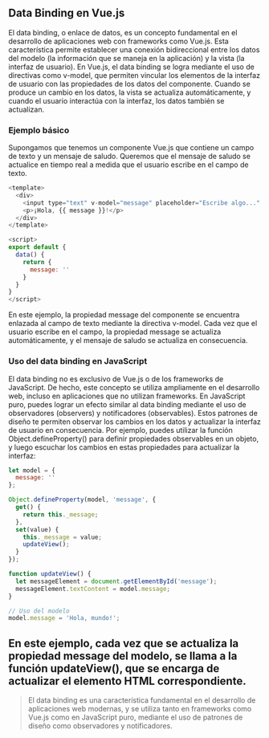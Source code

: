 
## Data Binding en Vue.js
El data binding, o enlace de datos, es un concepto fundamental en el desarrollo de aplicaciones web con frameworks como Vue.js. Esta característica permite establecer una conexión bidireccional entre los datos del modelo (la información que se maneja en la aplicación) y la vista (la interfaz de usuario).
En Vue.js, el data binding se logra mediante el uso de directivas como v-model, que permiten vincular los elementos de la interfaz de usuario con las propiedades de los datos del componente. Cuando se produce un cambio en los datos, la vista se actualiza automáticamente, y cuando el usuario interactúa con la interfaz, los datos también se actualizan.
### Ejemplo básico
Supongamos que tenemos un componente Vue.js que contiene un campo de texto y un mensaje de saludo. Queremos que el mensaje de saludo se actualice en tiempo real a medida que el usuario escribe en el campo de texto.
```javascript
<template>
  <div>
    <input type="text" v-model="message" placeholder="Escribe algo..." />
    <p>¡Hola, {{ message }}!</p>
  </div>
</template>

<script>
export default {
  data() {
    return {
      message: ''
    }
  }
}
</script>
```
En este ejemplo, la propiedad message del componente se encuentra enlazada al campo de texto mediante la directiva v-model. Cada vez que el usuario escribe en el campo, la propiedad message se actualiza automáticamente, y el mensaje de saludo se actualiza en consecuencia.
### Uso del data binding en JavaScript
El data binding no es exclusivo de Vue.js o de los frameworks de JavaScript. De hecho, este concepto se utiliza ampliamente en el desarrollo web, incluso en aplicaciones que no utilizan frameworks.
En JavaScript puro, puedes lograr un efecto similar al data binding mediante el uso de observadores (observers) y notificadores (observables). Estos patrones de diseño te permiten observar los cambios en los datos y actualizar la interfaz de usuario en consecuencia.
Por ejemplo, puedes utilizar la función Object.defineProperty() para definir propiedades observables en un objeto, y luego escuchar los cambios en estas propiedades para actualizar la interfaz:
```javascript
let model = {
  message: ''
};

Object.defineProperty(model, 'message', {
  get() {
    return this._message;
  },
  set(value) {
    this._message = value;
    updateView();
  }
});

function updateView() {
  let messageElement = document.getElementById('message');
  messageElement.textContent = model.message;
}

// Uso del modelo
model.message = 'Hola, mundo!';
```

En este ejemplo, cada vez que se actualiza la propiedad message del modelo, se llama a la función updateView(), que se encarga de actualizar el elemento HTML correspondiente.
---
> El data binding es una característica fundamental en el desarrollo de aplicaciones web modernas, y se utiliza tanto en frameworks como Vue.js como en JavaScript puro, mediante el uso de patrones de diseño como observadores y notificadores.
